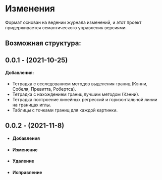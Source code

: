 # Изменения

Формат основан на ведении журнала изменений, и этот проект придерживается семантического управления версиями.

## Возможная структура:
 
## 0.0.1 - (2021-10-25)

#### Добавления:
  - Тетрадка с ссследованием методов выделения границ (Кэнни, Собеля, Превитта, Робертса).
  - Тетрадка с нахождением границ лучшим методом (Кэнни).
  - Тетрадка построение линейных регрессий и горизонтальной линии на границах иглы.
  - Таблицы с точками границ для каждой картинки.

## 0.0.2 - (2021-11-8)
  - #### Добавления
  - #### Изменение
  - #### Удаление
  - #### Исправление 
